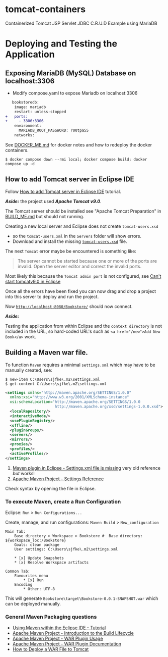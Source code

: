 # tomcat-containers
Containerized Tomcat JSP Servlet JDBC C.R.U.D Example using MariaDB

# Deploying and Testing the Application

## Exposing MariaDB (MySQL) Database on localhost:3306

* Modify compose.yaml to expose Mariadb on localhost:3306

```diff
   bookstoredb:
    image: mariadb
    restart: unless-stopped
+   ports:
+     - 3306:3306
    environment:
      MARIADB_ROOT_PASSWORD: r00tpa55
    networks:
```
See [DOCKER_ME.md](./DOCKER_ME.md) for docker notes and how to redeploy the docker containers.

```
$ docker compose down --rmi local; docker compose build; docker compose up -d
```

## How to add Tomcat server in Eclipse IDE

Follow [How to add Tomcat server in Eclipse IDE](https://www.codejava.net/servers/tomcat/how-to-add-tomcat-server-in-eclipse-ide) tutorial.

***Aside:*** the project used ***Apache Tomcat v9.0***.

The Tomcat server should be installed see "Apache Tomcat Preparation" in [BUILD_ME.md](BUILD_ME.md) but should not running.

Creating a new local server and Eclipse does not create `tomcat-users.xsd`
* so the `tomcat-users.xml` in the `Servers` folder will show errors.
* Download and install the missing [`tomcat-users.xsd`](https://github.com/apache/tomcat/blob/main/conf/tomcat-users.xsd) file.

The next `Tomcat` error maybe be encountered is something like:
>
> The server cannot be started because one or more of the ports are invalid. 
> Open the server editor and correct the invalid ports.

Most likely this because the `Tomcat admin port` is not configured, see [Can't start tomcatv9.0 in Eclipse](https://stackoverflow.com/questions/59471438/cant-start-tomcatv9-0-in-eclipse)

Once all the errors have been fixed you can now drag and drop a project into this server to deploy and run the project.

Now [`http://localhost:8080/Bookstore/`](http://localhost:8080/Bookstore/) should now connect.

***Aside:***

Testing the application from within Eclipse and the `context directory` is not included 
in the URL, so hard-coded URL's such as `<a href="/new">Add New Book</a>` work. 

## Building a Maven war file.

To function `Maven` requires a minimal `settings.xml` which may have to be manually created, see:

```
$ new-item C:\Users\sjfke\.m2\settings.xml
$ get-content C:\Users\sjfke\.m2\settings.xml
```

```xml
<settings xmlns="http://maven.apache.org/SETTINGS/1.0.0"
  xmlns:xsi="http://www.w3.org/2001/XMLSchema-instance"
  xsi:schemaLocation="http://maven.apache.org/SETTINGS/1.0.0
                      http://maven.apache.org/xsd/settings-1.0.0.xsd">
  <localRepository/>
  <interactiveMode/>
  <usePluginRegistry/>
  <offline/>
  <pluginGroups/>
  <servers/>
  <mirrors/>
  <proxies/>
  <profiles/>
  <activeProfiles/>
</settings>
```

1. [Maven plugin in Eclipse - Settings.xml file is missing](https://stackoverflow.com/questions/4626609/maven-plugin-in-eclipse-settings-xml-file-is-missing) very old reference *but* works!
2. [Apache Maven Project - Settings Reference](https://maven.apache.org/settings.html)

Check syntax by opening the file in Eclipse.

### To execute Maven, create a Run Configuration 

Eclipse: `Run` > `Run Configurations...`

Create, manage, and run configurations: `Maven Build` > `New_configuration`

```
Main Tab:
	Base directory > Workspace > Bookstore #  Base directory: ${workspace_loc:/Bookstore}
	Goals: clean package
	User settings: C:\Users\sjfke\.m2\settings.xml

	* [x] Update Snapshots
	* [x] Resolve Workspace artifacts
	
Common Tab:
	Favourites menu
		* [x] Run
	Encoding
		* Other: UTF-8
```

This will generate `Bookstore\target\Bookstore-0.0.1-SNAPSHOT.war` which can be deployed manually.

### General Maven Packaging questions

* [Using Maven within the Eclipse IDE - Tutorial](https://www.vogella.com/tutorials/EclipseMaven/article.html)
* [Apache Maven Project - Introduction to the Build Lifecycle](https://maven.apache.org/guides/introduction/introduction-to-the-lifecycle.html)
* [Apache Maven Project - WAR Plugin Usage](https://maven.apache.org/plugins/maven-war-plugin/usage.html)
* [Apache Maven Project - WAR Plugin Documentation](https://maven.apache.org/plugins/maven-war-plugin/plugin-info.html)
* [How to Deploy a WAR File to Tomcat](https://www.baeldung.com/tomcat-deploy-war)

